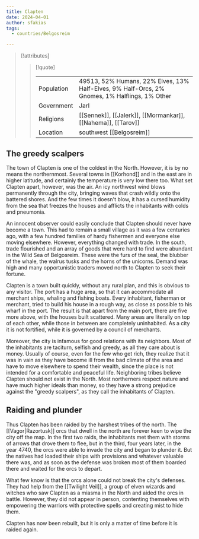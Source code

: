 ```yaml
---
title: Clapten
date: 2024-04-01
author: sfakias
tags:
  - countries/Belgosreim

---
```

> [!attributes]
> 
> > [!quote]
> >
> > | | |
> > | --- | --- |
> > | Population | 49513, 52% Humans, 22% Elves, 13% Half-Elves, 9% Half-Orcs, 2% Gnomes, 1% Halflings, 1% Other |
> > | Government | Jarl |
> > | Religions | [[Sennek]], [[Jalerk]], [[Mormankar]], [[Nahema]], [[Tarov]] |
> > | Location | southwest [[Belgosreim]] |

## The greedy scalpers

The town of Clapten is one of the coldest in the North. However, it is by no means the northernmost. Several towns in [[Korhond]] and in the east are in higher latitude, and certainly the temperature is very low there too. What set Clapten apart, however, was the air. An icy northwest wind blows permanently through the city, bringing waves that crash wildly onto the battered shores. And the few times it doesn't blow, it has a cursed humidity from the sea that freezes the houses and afflicts the inhabitants with colds and pneumonia.

An innocent observer could easily conclude that Clapten should never have become a town. This had to remain a small village as it was a few centuries ago, with a few hundred families of hardy fishermen and everyone else moving elsewhere. However, everything changed with trade. In the south, trade flourished and an array of goods that were hard to find were abundant in the Wild Sea of Belgosreim. These were the furs of the seal, the blubber of the whale, the walrus tusks and the horns of the unicorns. Demand was high and many opportunistic traders moved north to Clapten to seek their fortune.

Clapten is a town built quickly, without any rural plan, and this is obvious to any visitor. The port has a huge area, so that it can accommodate all merchant ships, whaling and fishing boats. Every inhabitant, fisherman or merchant, tried to build his house in a rough way, as close as possible to his wharf in the port. The result is that apart from the main port, there are five more above, with the houses built scattered. Many areas are literally on top of each other, while those in between are completely uninhabited. As a city it is not fortified, while it is governed by a council of merchants.

Moreover, the city is infamous for good relations with its neighbors. Most of the inhabitants are taciturn, selfish and greedy, as all they care about is money. Usually of course, even for the few who get rich, they realize that it was in vain as they have become ill from the bad climate of the area and have to move elsewhere to spend their wealth, since the place is not intended for a comfortable and peaceful life. Neighboring tribes believe Clapten should not exist in the North. Most northerners respect nature and have much higher ideals than money, so they have a strong prejudice against the "greedy scalpers", as they call the inhabitants of Clapten.

## Raiding and plunder

Thus Clapten has been raided by the harshest tribes of the north. The [[Vagor|Razortusk]] orcs that dwell in the north are forever keen to wipe the city off the map. In the first two raids, the inhabitants met them with storms of arrows that drove them to flee, but in the third, four years later, in the year 4740, the orcs were able to invade the city and began to plunder it. But the natives had loaded their ships with provisions and whatever valuable there was, and as soon as the defense was broken most of them boarded there and waited for the orcs to depart.

What few know is that the orcs alone could not break the city's defenses. They had help from the [[Twilight Veil]], a group of elven wizards and witches who saw Clapten as a miasma in the North and aided the orcs in battle. However, they did not appear in person, contenting themselves with empowering the warriors with protective spells and creating mist to hide them.

Clapten has now been rebuilt, but it is only a matter of time before it is raided again.